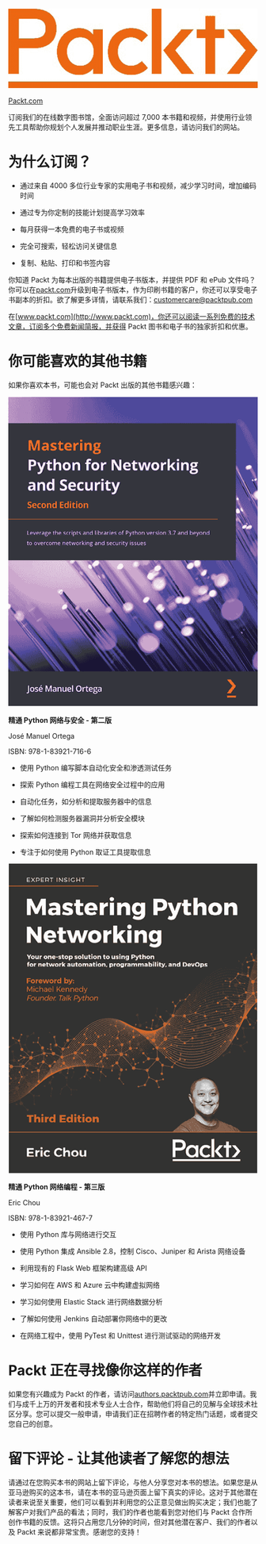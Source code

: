![](img/Image86752.jpg)

[Packt.com](http://packt.com)

订阅我们的在线数字图书馆，全面访问超过 7,000 本书籍和视频，并使用行业领先工具帮助你规划个人发展并推动职业生涯。更多信息，请访问我们的网站。

# 为什么订阅？

+   通过来自 4000 多位行业专家的实用电子书和视频，减少学习时间，增加编码时间

+   通过专为你定制的技能计划提高学习效率

+   每月获得一本免费的电子书或视频

+   完全可搜索，轻松访问关键信息

+   复制、粘贴、打印和书签内容

你知道 Packt 为每本出版的书籍提供电子书版本，并提供 PDF 和 ePub 文件吗？你可以在[packt.com](http://packt.com)升级到电子书版本，作为印刷书籍的客户，你还可以享受电子书副本的折扣。欲了解更多详情，请联系我们：customercare@packtpub.com

在[www.packt.com](http://www.packt.com)，你还可以阅读一系列免费的技术文章，订阅多个免费新闻简报，并获得 Packt 图书和电子书的独家折扣和优惠。

# 你可能喜欢的其他书籍

如果你喜欢本书，可能也会对 Packt 出版的其他书籍感兴趣：

![图形用户界面描述自动生成](img/9781839217166.png)

**精通 Python 网络与安全 - 第二版**

José Manuel Ortega

ISBN: 978-1-83921-716-6

+   使用 Python 编写脚本自动化安全和渗透测试任务

+   探索 Python 编程工具在网络安全过程中的应用

+   自动化任务，如分析和提取服务器中的信息

+   了解如何检测服务器漏洞并分析安全模块

+   探索如何连接到 Tor 网络并获取信息

+   专注于如何使用 Python 取证工具提取信息

![一张包含文字的图片，书籍描述自动生成](img/9781839214677.png)

**精通 Python 网络编程 - 第三版**

Eric Chou

ISBN: 978-1-83921-467-7

+   使用 Python 库与网络进行交互

+   使用 Python 集成 Ansible 2.8，控制 Cisco、Juniper 和 Arista 网络设备

+   利用现有的 Flask Web 框架构建高级 API

+   学习如何在 AWS 和 Azure 云中构建虚拟网络

+   学习如何使用 Elastic Stack 进行网络数据分析

+   了解如何使用 Jenkins 自动部署你网络中的更改

+   在网络工程中，使用 PyTest 和 Unittest 进行测试驱动的网络开发

# Packt 正在寻找像你这样的作者

如果您有兴趣成为 Packt 的作者，请访问[authors.packtpub.com](http://authors.packtpub.com)并立即申请。我们与成千上万的开发者和技术专业人士合作，帮助他们将自己的见解与全球技术社区分享。您可以提交一般申请，申请我们正在招聘作者的特定热门话题，或者提交您自己的创意。

# 留下评论 - 让其他读者了解您的想法

请通过在您购买本书的网站上留下评论，与他人分享您对本书的想法。如果您是从亚马逊购买的这本书，请在本书的亚马逊页面上留下真实的评论。这对于其他潜在读者来说至关重要，他们可以看到并利用您的公正意见做出购买决定；我们也能了解客户对我们产品的看法；同时，我们的作者也能看到您对他们与 Packt 合作所创作书籍的反馈。这将只占用您几分钟的时间，但对其他潜在客户、我们的作者以及 Packt 来说都非常宝贵。感谢您的支持！
